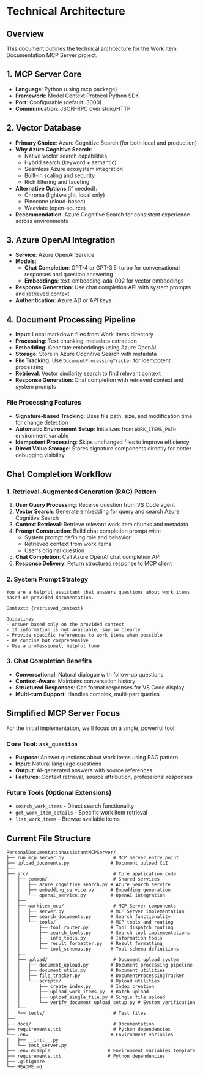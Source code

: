 # Technical Architecture

## Overview

This document outlines the technical architecture for the Work Item Documentation MCP Server project.

## 1. MCP Server Core

- **Language**: Python (using mcp package)
- **Framework**: Model Context Protocol Python SDK
- **Port**: Configurable (default: 3000)
- **Communication**: JSON-RPC over stdio/HTTP

## 2. Vector Database

- **Primary Choice**: Azure Cognitive Search (for both local and production)
- **Why Azure Cognitive Search**:
  - Native vector search capabilities
  - Hybrid search (keyword + semantic)
  - Seamless Azure ecosystem integration
  - Built-in scaling and security
  - Rich filtering and faceting
- **Alternative Options** (if needed):
  - Chroma (lightweight, local only)
  - Pinecone (cloud-based)
  - Weaviate (open-source)
- **Recommendation**: Azure Cognitive Search for consistent experience across environments

## 3. Azure OpenAI Integration

- **Service**: Azure OpenAI Service
- **Models**:
  - **Chat Completion**: GPT-4 or GPT-3.5-turbo for conversational responses and question answering
  - **Embeddings**: text-embedding-ada-002 for vector embeddings
- **Response Generation**: Use chat completion API with system prompts and retrieved context
- **Authentication**: Azure AD or API keys

## 4. Document Processing Pipeline

- **Input**: Local markdown files from Work Items directory
- **Processing**: Text chunking, metadata extraction
- **Embedding**: Generate embeddings using Azure OpenAI
- **Storage**: Store in Azure Cognitive Search with metadata
- **File Tracking**: Use `DocumentProcessingTracker` for idempotent processing
- **Retrieval**: Vector similarity search to find relevant context
- **Response Generation**: Chat completion with retrieved context and system prompts

### File Processing Features

- **Signature-based Tracking**: Uses file path, size, and modification time for change detection
- **Automatic Environment Setup**: Initializes from `WORK_ITEMS_PATH` environment variable
- **Idempotent Processing**: Skips unchanged files to improve efficiency
- **Direct Value Storage**: Stores signature components directly for better debugging visibility

## Chat Completion Workflow

### 1. Retrieval-Augmented Generation (RAG) Pattern

1. **User Query Processing**: Receive question from VS Code agent
2. **Vector Search**: Generate embedding for query and search Azure Cognitive Search
3. **Context Retrieval**: Retrieve relevant work item chunks and metadata
4. **Prompt Construction**: Build chat completion prompt with:
   - System prompt defining role and behavior
   - Retrieved context from work items
   - User's original question
5. **Chat Completion**: Call Azure OpenAI chat completion API
6. **Response Delivery**: Return structured response to MCP client

### 2. System Prompt Strategy

```
You are a helpful assistant that answers questions about work items based on provided documentation.

Context: {retrieved_context}

Guidelines:
- Answer based only on the provided context
- If information is not available, say so clearly
- Provide specific references to work items when possible
- Be concise but comprehensive
- Use a professional, helpful tone
```

### 3. Chat Completion Benefits

- **Conversational**: Natural dialogue with follow-up questions
- **Context-Aware**: Maintains conversation history
- **Structured Responses**: Can format responses for VS Code display
- **Multi-turn Support**: Handles complex, multi-part queries

## Simplified MCP Server Focus

For the initial implementation, we'll focus on a single, powerful tool:

### Core Tool: `ask_question`

- **Purpose**: Answer questions about work items using RAG pattern
- **Input**: Natural language questions
- **Output**: AI-generated answers with source references
- **Features**: Context retrieval, source attribution, professional responses

### Future Tools (Optional Extensions)

- `search_work_items` - Direct search functionality
- `get_work_item_details` - Specific work item retrieval
- `list_work_items` - Browse available items

## Current File Structure

```
PersonalDocumentationAssistantMCPServer/
├── run_mcp_server.py                  # MCP Server entry point
├── upload_documents.py               # Document upload CLI
├──
├── src/                               # Core application code
│   ├── common/                        # Shared services
│   │   ├── azure_cognitive_search.py # Azure Search service
│   │   ├── embedding_service.py      # Embedding generation
│   │   └── openai_service.py         # OpenAI integration
│   ├──
│   ├── workitem_mcp/                  # MCP Server components
│   │   ├── server.py                 # MCP Server implementation
│   │   ├── search_documents.py       # Search functionality
│   │   └── tools/                    # MCP tools and routing
│   │       ├── tool_router.py        # Tool dispatch routing
│   │       ├── search_tools.py       # Search tool implementations
│   │       ├── info_tools.py         # Information tools
│   │       ├── result_formatter.py   # Result formatting
│   │       └── tool_schemas.py       # Tool schema definitions
│   ├──
│   ├── upload/                        # Document upload system
│   │   ├── document_upload.py        # Document processing pipeline
│   │   ├── document_utils.py         # Document utilities
│   │   ├── file_tracker.py           # DocumentProcessingTracker
│   │   └── scripts/                  # Upload utilities
│   │       ├── create_index.py       # Index creation
│   │       ├── upload_work_items.py  # Batch upload
│   │       ├── upload_single_file.py # Single file upload
│   │       └── verify_document_upload_setup.py # System verification
│   └──
│   └── tests/                         # Test files
├──
├── docs/                              # Documentation
├── requirements.txt                   # Python dependencies
└── .env                              # Environment variables
│   ├── __init__.py
│   └── test_server.py
├── .env.example                     # Environment variables template
├── requirements.txt                 # Python dependencies
├── .gitignore
└── README.md
```
